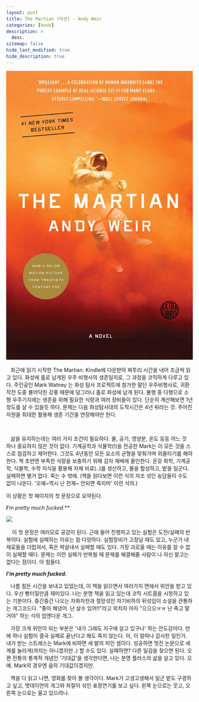 ```yaml
---
layout: post
title: The Martian (마션) - Andy Weir
categories: [book]
description: >
  desc.
sitemap: false
hide_last_modified: true
hide_description: true
---
```


![](/assets/img/posts/from_tistory/025.jpg)



  


   최근에 읽기 시작한 The Martian. Kindle에 다운받아 짜투리 시간을 내어 조금씩 읽고 있다. 화성에 홀로 남게된 우주 비행사의 생존일지로, 그 과정을 코믹하게 다루고 있다. 주인공인 Mark Watney 는 화성 탐사 프로젝트에 참가한 말단 우주비행사로, 귀환 작전 도중 불어닥친 강풍 때문에 덩그러니 홀로 화성에 남게 된다. 불행 중 다행으로 소형 우주기지에는 생존을 위해 필요한 식량과 여러 장비들이 있다. 단순히 계산해보면 1년 정도를 살 수 있을듯 하다. 문제는 다음 화성탐사대의 도착시간은 4년 뒤라는 것. 주어진 자원을 최대한 활용해 생존 기간을 연장해야만 한다.

 

   삶을 유지하는데는 여러 가지 조건이 필요하다. 물, 공기, 영양분, 온도 등등 어느 것 하나 중요하지 않은 것이 없다. 기계공학과 식물학(!)을 전공한 Mark는 이 모든 것을 스스로 점검하고 제어한다. 그것도 4년동안 모든 요소의 균형을 맞춰가며 외줄타기를 해야한다. 책 초반엔 부족한 식량을 보충하기 위해 감자 재배에 올인한다. 온갖 화학, 기계공학, 식물학, 수학 지식을 활용해 자체 비료(..)를 생산하고, 물을 합성하고, 밭을 일군다. 실패하면 별거 없다. 죽는 수 밖에. (책을 읽다보면 이런 식의 자조 섞인 농담들이 수도 없이 나온다. '오예~역시 난 천재~ 안되면 죽지머' 이런 식의.)

  


이 상황은 첫 페이지의 첫 문장으로 요약된다.

***I**'m pretty much fucked.***

![](https://t1.daumcdn.net/cfile/tistory/254FD34956CA476B09)

  


    이 첫 문장은 여러모로 공감이 된다. 근래 들어 진행하고 있는 실험은 도전/실패의 반복이다. 실험에 실패하는 이유는 참 다양하다. 실험장비가 고장날 때도 있고, 누군가 내 재료들을 더럽혀서, 혹은 박살내서 실패할 때도 있다. 가장 괴로울 때는 이유를 알 수 없이 실패할 때다. 문제는 이런 실패가 반복될 때 문제를 해결해줄 사람이 나 자신 말고는 없다는 점이다. 아 힘들다. 

***I'm pretty much fucked.***

  


   나름 힘든 시간을 보내고 있었는데, 이 책을 읽으면서 여러가지 면에서 위안을 받고 있다. 우선 빵터질만큼 재미있다. 나는 분명 책을 읽고 있는데 코믹 시트콤을 시청하고 있는 기분이다. 중간중간 나오는 자화자찬과 절망섞인 자기비하의 뒤섞임이 소설을 관통하는 개그코드다. "좋아 해냈어. 난 살수 있어!!"라고 외치자 마자 "으으으ㅠㅠ 난 죽고 말거야" 하는 식의 업앤다운 개그. 

  


   가장 크게 위안이 되는 부분은 '내가 그래도 지구에 살고 있구나' 하는 안도감이다. 만에 하나 실험이 결국 실패로 끝난다고 해도 죽지 않는다. 아, 이 얼마나 감사한 일인가. 내가 받는 스트레스는 Mark에 비하면 세 발의 피인 셈이다. 성공하면 멋진 논문으로 세계를 놀라게(까지는 아니겠지만..) 할 수도 있다. 실패하면? 다른 일감을 찾으면 된다. 오랜 전통의 통계적 개념인 '기대값'을 생각한다면, 나는 분명 플러스의 삶을 살고 있다. 오예. Mark의 경우엔 음의 기대값이겠지만.

  


   책을 다 읽고 나면, 영화를 찾아 볼 생각이다. Mark가 고생고생해서 일군 밭도 구경하고 싶고, 맷데이먼의 개그와 좌절이 섞인 표정연기를 보고 싶다. 왼쪽 눈으로는 웃고, 오른쪽 눈으로는 울고 있으려나.

  


  


  


  


  


  


  


  


  


  


  


  


  


  


  


  



